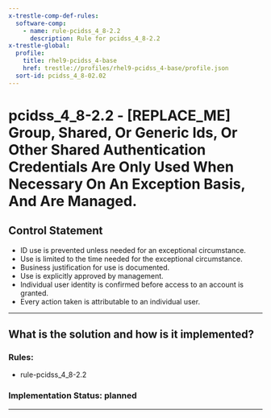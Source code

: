 ```yaml
---
x-trestle-comp-def-rules:
  software-comp:
    - name: rule-pcidss_4_8-2.2
      description: Rule for pcidss_4_8-2.2
x-trestle-global:
  profile:
    title: rhel9-pcidss_4-base
    href: trestle://profiles/rhel9-pcidss_4-base/profile.json
  sort-id: pcidss_4_8-02.02
---
```


# pcidss_4_8-2.2 - \[REPLACE_ME\] Group, Shared, Or Generic Ids, Or Other Shared Authentication Credentials Are Only Used When Necessary On An Exception Basis, And Are Managed.

## Control Statement

- ID use is prevented unless needed for an exceptional circumstance.
- Use is limited to the time needed for the exceptional circumstance.
- Business justification for use is documented.
- Use is explicitly approved by management.
- Individual user identity is confirmed before access to an account is granted.
- Every action taken is attributable to an individual user.

______________________________________________________________________

## What is the solution and how is it implemented?

<!-- For implementation status enter one of: implemented, partial, planned, alternative, not-applicable -->

<!-- Note that the list of rules under ### Rules: is read-only and changes will not be captured after assembly to JSON -->

<!-- Add control implementation description here for control: pcidss_4_8-2.2 -->

### Rules:

  - rule-pcidss_4_8-2.2

### Implementation Status: planned

______________________________________________________________________
